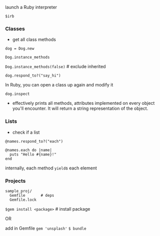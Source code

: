 launch a Ruby interpreter

`$irb`

### Classes

- get all class methods

`dog = Dog.new`

`Dog.instance_methods`  

`Dog.instance_methods(false)`   # exclude inherited

`dog.respond_to?("say_hi")`


In Ruby, you can open a class up again and modify it

`dog.inspect`
- effectively prints all methods, attributes
implemented on every object you'll encounter. It will return a string representation of the object.


### Lists

- check if a list

`@names.respond_to?("each")`

```
@names.each do |name|
  puts "Hello #{name}!"
end
```

internally, each method `yield`s each element


### Projects

```
sample_proj/
  Gemfile       # deps
  Gemfile.lock
```

`$gem install <package>`  # install package

OR

add in Gemfile
`gem 'unsplash'`
`$ bundle`
